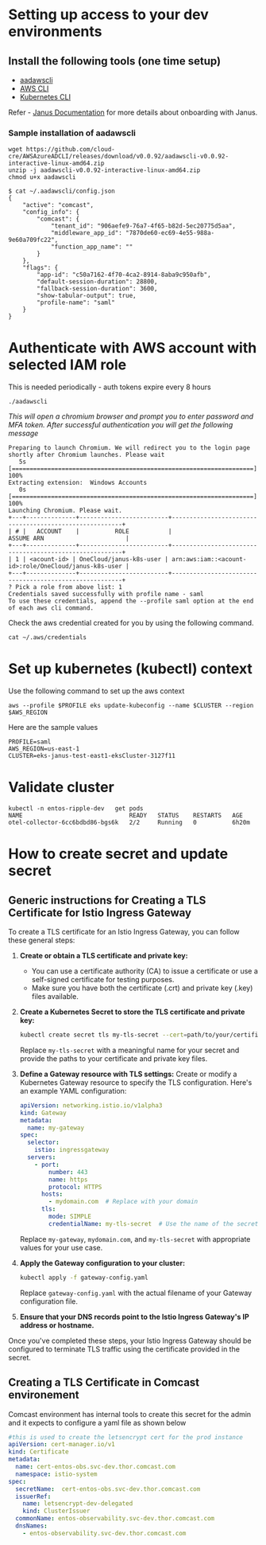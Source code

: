 # Setting up access to your dev environments

## Install the following tools (one time setup)

- [aadawscli](https://github.com/cloud-cre/AWSAzureADCLI#installation)
- [AWS CLI](https://docs.aws.amazon.com/cli/latest/userguide/cli-chap-install.html)
- [Kubernetes CLI](https://docs.aws.amazon.com/eks/latest/userguide/install-kubectl.html)

Refer - [Janus Documentation](https://etwiki.sys.comcast.net/spaces/viewspace.action?key=janus) for more details about onboarding with Janus. 

### Sample installation of aadawscli
```shell
wget https://github.com/cloud-cre/AWSAzureADCLI/releases/download/v0.0.92/aadawscli-v0.0.92-interactive-linux-amd64.zip
unzip -j aadawscli-v0.0.92-interactive-linux-amd64.zip
chmod u+x aadawscli

$ cat ~/.aadawscli/config.json 
{
    "active": "comcast",
    "config_info": {
        "comcast": {
            "tenant_id": "906aefe9-76a7-4f65-b82d-5ec20775d5aa",
            "middleware_app_id": "7870de60-ec69-4e55-988a-9e60a709fc22",
            "function_app_name": ""
        }
    },
    "flags": {
        "app-id": "c50a7162-4f70-4ca2-8914-8aba9c950afb",
        "default-session-duration": 28800,
        "fallback-session-duration": 3600,
        "show-tabular-output": true,
        "profile-name": "saml"
    }
}
```
# Authenticate with AWS account with selected IAM role

This is needed periodically - auth tokens expire every 8 hours
```
./aadawscli
```
*This will open a chromium  browser and prompt you to enter password and MFA token. After successful authentication you will get the following message*

```shell
Preparing to launch Chromium. We will redirect you to the login page shortly after Chromium launches. Please wait
   5s [====================================================================] 100%
Extracting extension:  Windows Accounts
   0s [====================================================================] 100%
Launching Chromium. Please wait.
+---+--------------+-------------------------+--------------------------------------------------------+
| # |   ACCOUNT    |          ROLE           |                       ASSUME ARN                       |
+---+--------------+-------------------------+--------------------------------------------------------+
| 1 | <acount-id> | OneCloud/janus-k8s-user | arn:aws:iam::<acount-id>:role/OneCloud/janus-k8s-user |
+---+--------------+-------------------------+--------------------------------------------------------+
? Pick a role from above list: 1
Credentials saved successfully with profile name - saml
To use these credentials, append the --profile saml option at the end of each aws cli command.
```

Check the aws credential created for you by using the following command.
```
cat ~/.aws/credentials 
```

# Set up kubernetes (kubectl) context
Use the following command to set up the aws context

```
aws --profile $PROFILE eks update-kubeconfig --name $CLUSTER --region $AWS_REGION
```
Here are the sample values

    PROFILE=saml
    AWS_REGION=us-east-1
    CLUSTER=eks-janus-test-east1-eksCluster-3127f11

# Validate cluster 
```
kubectl -n entos-ripple-dev   get pods
NAME                              READY   STATUS    RESTARTS   AGE
otel-collector-6cc6bdbd86-bgs6k   2/2     Running   0          6h20m
```

# How to create secret and update secret
## Generic instructions for Creating a TLS Certificate for Istio Ingress Gateway

To create a TLS certificate for an Istio Ingress Gateway, you can follow these general steps:

1. **Create or obtain a TLS certificate and private key:**
    - You can use a certificate authority (CA) to issue a certificate or use a self-signed certificate for testing purposes.
    - Make sure you have both the certificate (.crt) and private key (.key) files available.

2. **Create a Kubernetes Secret to store the TLS certificate and private key:**
    ```bash
    kubectl create secret tls my-tls-secret --cert=path/to/your/certificate.crt --key=path/to/your/privatekey.key
    ```
    Replace `my-tls-secret` with a meaningful name for your secret and provide the paths to your certificate and private key files.

3. **Define a Gateway resource with TLS settings:**
    Create or modify a Kubernetes Gateway resource to specify the TLS configuration. Here's an example YAML configuration:
    ```yaml
    apiVersion: networking.istio.io/v1alpha3
    kind: Gateway
    metadata:
      name: my-gateway
    spec:
      selector:
        istio: ingressgateway
      servers:
        - port:
            number: 443
            name: https
            protocol: HTTPS
          hosts:
            - mydomain.com  # Replace with your domain
          tls:
            mode: SIMPLE
            credentialName: my-tls-secret  # Use the name of the secret created earlier
    ```
    Replace `my-gateway`, `mydomain.com`, and `my-tls-secret` with appropriate values for your use case.

4. **Apply the Gateway configuration to your cluster:**
    ```bash
    kubectl apply -f gateway-config.yaml
    ```
    Replace `gateway-config.yaml` with the actual filename of your Gateway configuration file.

5. **Ensure that your DNS records point to the Istio Ingress Gateway's IP address or hostname.**

Once you've completed these steps, your Istio Ingress Gateway should be configured to terminate TLS traffic using the certificate provided in the secret.

##  Creating a TLS Certificate in Comcast environement
Comcast environment has internal tools to create this secret for the admin and it expects to configure a yaml file as shown below

```yaml
#this is used to create the letsencrypt cert for the prod instance
apiVersion: cert-manager.io/v1
kind: Certificate
metadata:
  name: cert-entos-obs.svc-dev.thor.comcast.com
  namespace: istio-system
spec:
  secretName:  cert-entos-obs.svc-dev.thor.comcast.com
  issuerRef:
    name: letsencrypt-dev-delegated
    kind: ClusterIssuer
  commonName: entos-observability.svc-dev.thor.comcast.com
  dnsNames:
    - entos-observability.svc-dev.thor.comcast.com
```
